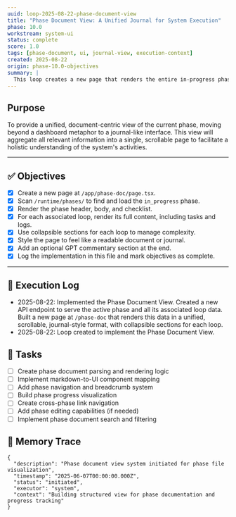 ```yaml
---
uuid: loop-2025-08-22-phase-document-view
title: "Phase Document View: A Unified Journal for System Execution"
phase: 10.0
workstream: system-ui
status: complete
score: 1.0
tags: [phase-document, ui, journal-view, execution-context]
created: 2025-08-22
origin: phase-10.0-objectives
summary: |
  This loop creates a new page that renders the entire in-progress phase as a single, scrollable document. It combines the phase definition with the full content of all its associated loops, creating a "living document" that serves as the primary human-readable interface for understanding and reasoning about the system's current execution.
---
```


## Purpose

To provide a unified, document-centric view of the current phase, moving beyond a dashboard metaphor to a journal-like interface. This view will aggregate all relevant information into a single, scrollable page to facilitate a holistic understanding of the system's activities.

---

## ✅ Objectives

- [x] Create a new page at `/app/phase-doc/page.tsx`.
- [x] Scan `/runtime/phases/` to find and load the `in_progress` phase.
- [x] Render the phase header, body, and checklist.
- [x] For each associated loop, render its full content, including tasks and logs.
- [x] Use collapsible sections for each loop to manage complexity.
- [x] Style the page to feel like a readable document or journal.
- [x] Add an optional GPT commentary section at the end.
- [x] Log the implementation in this file and mark objectives as complete.

---

## 🧾 Execution Log

- 2025-08-22: Implemented the Phase Document View. Created a new API endpoint to serve the active phase and all its associated loop data. Built a new page at `/phase-doc` that renders this data in a unified, scrollable, journal-style format, with collapsible sections for each loop.
- 2025-08-22: Loop created to implement the Phase Document View. 

## 🔧 Tasks

- [ ] Create phase document parsing and rendering logic
- [ ] Implement markdown-to-UI component mapping
- [ ] Add phase navigation and breadcrumb system
- [ ] Build phase progress visualization
- [ ] Create cross-phase link navigation
- [ ] Add phase editing capabilities (if needed)
- [ ] Implement phase document search and filtering

## 🧠 Memory Trace

```json:memory
{
  "description": "Phase document view system initiated for phase file visualization",
  "timestamp": "2025-06-07T00:00:00.000Z",
  "status": "initiated",
  "executor": "system",
  "context": "Building structured view for phase documentation and progress tracking"
}
``` 